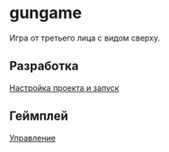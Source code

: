 # gungame

Игра от третьего лица с видом сверху.

## Разработка
[Настройка проекта и запуск](docs/dev/startup.md)

## Геймплей
[Управление](docs/play/controls.md)
